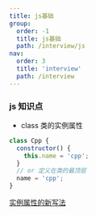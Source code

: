 ```yaml
---
title: js基础
group:
  order: -1
  title: js基础
  path: /interview/js
nav:
  order: 3
  title: 'interview'
  path: /interview
---
```


### js 知识点

- class 类的实例属性

```js
class Cpp {
  constructor() {
    this.name = 'cpp';
  }
  // or 定义在类的最顶层
  name = 'cpp';
}
```

[实例属性的新写法](https://es6.ruanyifeng.com/#docs/class#%E5%AE%9E%E4%BE%8B%E5%B1%9E%E6%80%A7%E7%9A%84%E6%96%B0%E5%86%99%E6%B3%95)
